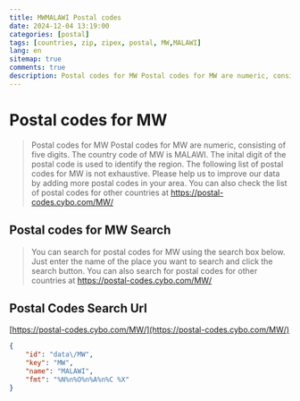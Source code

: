 ```yaml
---
title: MWMALAWI Postal codes 
date: 2024-12-04 13:19:00
categories: [postal]
tags: [countries, zip, zipex, postal, MW,MALAWI]
lang: en
sitemap: true
comments: true
description: Postal codes for MW Postal codes for MW are numeric, consisting of five digits. The country code of MW is MALAWI. The inital digit of the postal code is used to identify the region. The following list of postal codes for MW is not exhaustive. Please help us to improve our data by adding more postal codes in your area. You can also check the list of postal codes for other countries at https://postal-codes.cybo.com/MW/
---
```


# Postal codes for MW
> Postal codes for MW Postal codes for MW are numeric, consisting of five digits. The country code of MW is MALAWI. The inital digit of the postal code is used to identify the region. The following list of postal codes for MW is not exhaustive. Please help us to improve our data by adding more postal codes in your area. You can also check the list of postal codes for other countries at https://postal-codes.cybo.com/MW/

## Postal codes for MW Search 
> You can search for postal codes for MW using the search box below. Just enter the name of the place you want to search and click the search button. You can also search for postal codes for other countries at https://postal-codes.cybo.com/MW/

## Postal Codes Search Url

[https://postal-codes.cybo.com/MW/](https://postal-codes.cybo.com/MW/)
```json
{
    "id": "data\/MW",
    "key": "MW",
    "name": "MALAWI",
    "fmt": "%N%n%O%n%A%n%C %X"
}
```
